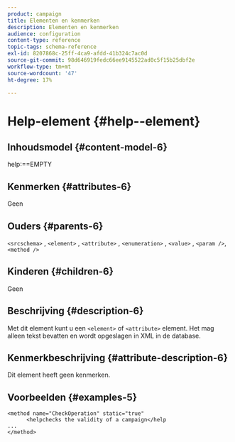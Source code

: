 ```yaml
---
product: campaign
title: Elementen en kenmerken
description: Elementen en kenmerken
audience: configuration
content-type: reference
topic-tags: schema-reference
exl-id: 8207868c-25ff-4ca9-afdd-41b324c7ac0d
source-git-commit: 98d646919fedc66ee9145522ad0c5f15b25dbf2e
workflow-type: tm+mt
source-wordcount: '47'
ht-degree: 17%

---
```


# Help-element {#help--element}

## Inhoudsmodel {#content-model-6}

help:==EMPTY

## Kenmerken {#attributes-6}

Geen

## Ouders {#parents-6}

`<srcschema>`  ,   `<element>`   ,    `<attribute>`    ,     `<enumeration>`     ,      `<value>`      ,      `<param />`,       `<method />`

## Kinderen {#children-6}

Geen

## Beschrijving {#description-6}

Met dit element kunt u een `<element>` of `<attribute>`   element. Het mag alleen tekst bevatten en wordt opgeslagen in XML in de database.

## Kenmerkbeschrijving {#attribute-description-6}

Dit element heeft geen kenmerken.

## Voorbeelden {#examples-5}

```
<method name="CheckOperation" static="true"
      <helpchecks the validity of a campaign</help
...
</method> 
```
